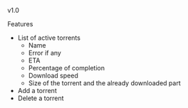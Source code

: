 v1.0

Features

-	List of active torrents
	-	Name
	-	Error if any
	-	ETA
	-	Percentage of completion
	-	Download speed
	-	Size of the torrent and the already downloaded part
-	Add a torrent
-	Delete a torrent

